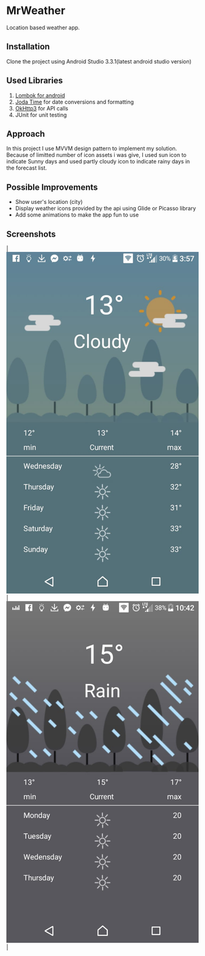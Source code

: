# MrWeather

Location based weather app. 

## Installation
Clone the project using Android Studio 3.3.1(latest android studio version)


## Used Libraries
1. [Lombok for android](https://projectlombok.org/setup/android)
2. [Joda Time](https://github.com/dlew/joda-time-android) for date conversions and formatting
3. [OkHttp3](https://github.com/square/okhttp) for API calls
4. JUnit for unit testing

## Approach
In this project I use MVVM design pattern to implement my solution. Because of limitted number of icon assets i was give, I used sun icon to indicate Sunny days and used partly cloudy icon to indicate rainy days in the forecast list.

## Possible Improvements
* Show user's location (city)
* Display weather icons provided by the api using Glide or Picasso library
* Add some animations to make the app fun to use

## Screenshots
|![alt text](https://github.com/MMolieleng/MrWeather/blob/master/cloudy.jpeg) | ![alt text](https://github.com/MMolieleng/MrWeather/blob/master/rainy.jpeg) | 
